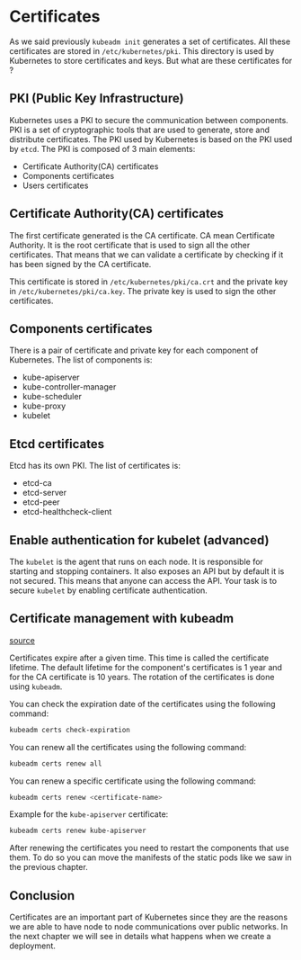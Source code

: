 # Certificates

As we said previously `kubeadm init` generates a set of certificates. All these certificates are stored in `/etc/kubernetes/pki`. This directory is used by Kubernetes to store certificates and keys. But what are these certificates for ?

## PKI (Public Key Infrastructure)

Kubernetes uses a PKI to secure the communication between components. PKI is a set of cryptographic tools that are used to generate, store and distribute certificates. The PKI used by Kubernetes is based on the PKI used by `etcd`. The PKI is composed of 3 main elements:

* Certificate Authority(CA) certificates
* Components certificates
* Users certificates

## Certificate Authority(CA) certificates

The first certificate generated is the CA certificate. CA mean Certificate Authority. It is the root certificate that is used to sign all the other certificates. That means that we can validate a certificate by checking if it has been signed by the CA certificate.

This certificate is stored in `/etc/kubernetes/pki/ca.crt` and the private key in `/etc/kubernetes/pki/ca.key`. The private key is used to sign the other certificates.

## Components certificates

There is a pair of certificate and private key for each component of Kubernetes. The list of components is:

  * kube-apiserver
  * kube-controller-manager
  * kube-scheduler
  * kube-proxy
  * kubelet

## Etcd certificates

Etcd has its own PKI. The list of certificates is:

  * etcd-ca
  * etcd-server
  * etcd-peer
  * etcd-healthcheck-client

## Enable authentication for kubelet (advanced)

The `kubelet` is the agent that runs on each node. It is responsible for starting and stopping containers. It also exposes an API but by default it is not secured. This means that anyone can access the API. Your task is to secure `kubelet` by enabling certificate authentication.

## Certificate management with kubeadm

[source](https://kubernetes.io/docs/tasks/administer-cluster/kubeadm/kubeadm-certs/)

Certificates expire after a given time. This time is called the certificate lifetime. The default lifetime for the component's certificates is 1 year and for the CA certificate is 10 years. The rotation of the certificates is done using `kubeadm`.

You can check the expiration date of the certificates using the following command:

```bash
kubeadm certs check-expiration
```

You can renew all the certificates using the following command:

```bash
kubeadm certs renew all
```

You can renew a specific certificate using the following command:

```bash
kubeadm certs renew <certificate-name>
```

Example for the `kube-apiserver` certificate:

```bash
kubeadm certs renew kube-apiserver
```

After renewing the certificates you need to restart the components that use them. To do so you can move the manifests of the static pods like we saw in the previous chapter.

## Conclusion

Certificates are an important part of Kubernetes since they are the reasons we are able to have node to node communications over public networks. In the next chapter we will see in details what happens when we create a deployment.

